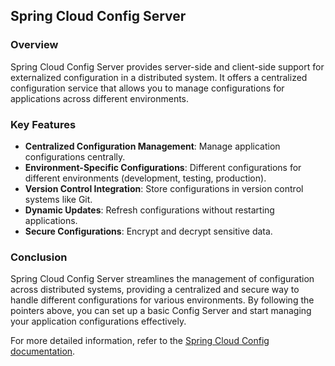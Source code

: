 

## Spring Cloud Config Server

### Overview

Spring Cloud Config Server provides server-side and client-side support for externalized configuration in a distributed system. It offers a centralized configuration service that allows you to manage configurations for applications across different environments.

### Key Features

- **Centralized Configuration Management**: Manage application configurations centrally.
- **Environment-Specific Configurations**: Different configurations for different environments (development, testing, production).
- **Version Control Integration**: Store configurations in version control systems like Git.
- **Dynamic Updates**: Refresh configurations without restarting applications.
- **Secure Configurations**: Encrypt and decrypt sensitive data.


### Conclusion

Spring Cloud Config Server streamlines the management of configuration across distributed systems, providing a centralized and secure way to handle different configurations for various environments. By following the pointers above, you can set up a basic Config Server and start managing your application configurations effectively.

For more detailed information, refer to the [Spring Cloud Config documentation](https://spring.io/projects/spring-cloud-config).
